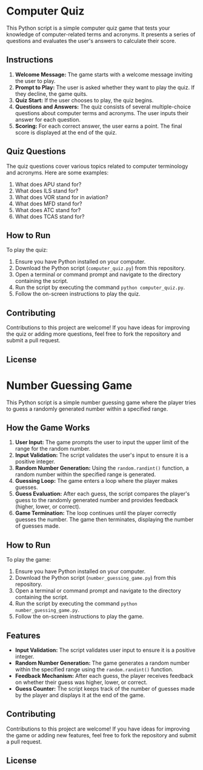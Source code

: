 # Computer Quiz

This Python script is a simple computer quiz game that tests your knowledge of computer-related terms and acronyms. It presents a series of questions and evaluates the user's answers to calculate their score.

## Instructions

1. **Welcome Message:** The game starts with a welcome message inviting the user to play.
2. **Prompt to Play:** The user is asked whether they want to play the quiz. If they decline, the game quits.
3. **Quiz Start:** If the user chooses to play, the quiz begins.
4. **Questions and Answers:** The quiz consists of several multiple-choice questions about computer terms and acronyms. The user inputs their answer for each question.
5. **Scoring:** For each correct answer, the user earns a point. The final score is displayed at the end of the quiz.

## Quiz Questions

The quiz questions cover various topics related to computer terminology and acronyms. Here are some examples:

1. What does APU stand for?
2. What does ILS stand for?
3. What does VOR stand for in aviation?
4. What does MFD stand for?
5. What does ATC stand for?
6. What does TCAS stand for?

## How to Run

To play the quiz:
1. Ensure you have Python installed on your computer.
2. Download the Python script (`computer_quiz.py`) from this repository.
3. Open a terminal or command prompt and navigate to the directory containing the script.
4. Run the script by executing the command `python computer_quiz.py`.
5. Follow the on-screen instructions to play the quiz.

## Contributing

Contributions to this project are welcome! If you have ideas for improving the quiz or adding more questions, feel free to fork the repository and submit a pull request.

## License



# Number Guessing Game

This Python script is a simple number guessing game where the player tries to guess a randomly generated number within a specified range.

## How the Game Works

1. **User Input:** The game prompts the user to input the upper limit of the range for the random number.
2. **Input Validation:** The script validates the user's input to ensure it is a positive integer.
3. **Random Number Generation:** Using the `random.randint()` function, a random number within the specified range is generated.
4. **Guessing Loop:** The game enters a loop where the player makes guesses.
5. **Guess Evaluation:** After each guess, the script compares the player's guess to the randomly generated number and provides feedback (higher, lower, or correct).
6. **Game Termination:** The loop continues until the player correctly guesses the number. The game then terminates, displaying the number of guesses made.

## How to Run

To play the game:
1. Ensure you have Python installed on your computer.
2. Download the Python script (`number_guessing_game.py`) from this repository.
3. Open a terminal or command prompt and navigate to the directory containing the script.
4. Run the script by executing the command `python number_guessing_game.py`.
5. Follow the on-screen instructions to play the game.

## Features
- **Input Validation:** The script validates user input to ensure it is a positive integer.
- **Random Number Generation:** The game generates a random number within the specified range using the `random.randint()` function.
- **Feedback Mechanism:** After each guess, the player receives feedback on whether their guess was higher, lower, or correct.
- **Guess Counter:** The script keeps track of the number of guesses made by the player and displays it at the end of the game.

## Contributing

Contributions to this project are welcome! If you have ideas for improving the game or adding new features, feel free to fork the repository and submit a pull request.

## License




